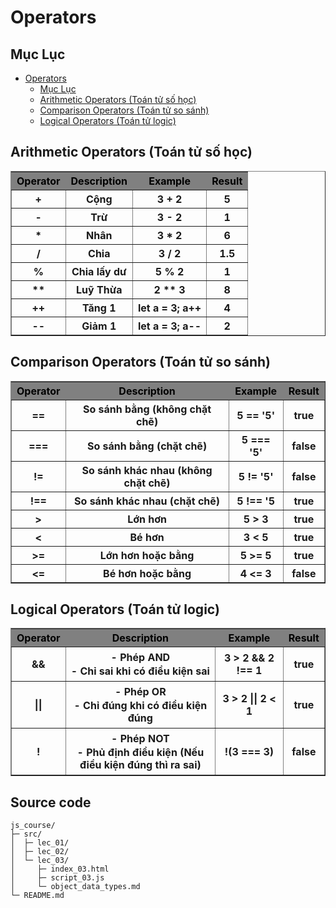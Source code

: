 # Operators

## Mục Lục

- [Operators](#operators)
  - [Mục Lục](#mục-lục)
  - [Arithmetic Operators (Toán tử số học)](#arithmetic-operators-toán-tử-số-học)
  - [Comparison Operators (Toán tử so sánh)](#comparison-operators-toán-tử-so-sánh)
  - [Logical Operators (Toán tử logic)](#logical-operators-toán-tử-logic)

## Arithmetic Operators (Toán tử số học)

<table border="1">
  <tr style="background-color:gray; color: black">
    <th>Operator</th>
    <th>Description</th>
    <th>Example</th>
    <th>Result</th>
  </tr>
  <tr>
    <th>+</th>
    <th>Cộng</th>
    <th>3 + 2</th>
    <th>5</th>
  </tr>
  <tr>
    <th>-</th>
    <th>Trừ</th>
    <th>3 - 2</th>
    <th>1</th>
  </tr>
  <tr>
    <th>*</th>
    <th>Nhân</th>
    <th>3 * 2</th>
    <th>6</th>
  </tr>
  <tr>
    <th>/</th>
    <th>Chia</th>
    <th>3 / 2</th>
    <th>1.5</th>
  </tr>
  <tr>
    <th>%</th>
    <th>Chia lấy dư</th>
    <th>5 % 2</th>
    <th>1</th>
  </tr>
  <tr>
    <th>**</th>
    <th>Luỹ Thừa</th>
    <th>2 ** 3</th>
    <th>8</th>
  </tr>
  <tr>
    <th>++</th>
    <th>Tăng 1</th>
    <th>let a = 3; a++</th>
    <th>4</th>
  </tr>
  <tr>
    <th>--</th>
    <th>Giảm 1</th>
    <th>let a = 3; a--</th>
    <th>2</th>
  </tr>
</table>

## Comparison Operators (Toán tử so sánh)

<table border="1">
  <tr style="background-color:gray; color: black">
    <th>Operator</th>
    <th>Description</th>
    <th>Example</th>
    <th>Result</th>
  </tr>
  <tr>
    <th>==</th>
    <th>So sánh bằng (không chặt chẽ)</th>
    <th>5 == '5'</th>
    <th>true</th>
  </tr>
  <tr>
    <th>===</th>
    <th>So sánh bằng (chặt chẽ)</th>
    <th>5 === '5'</th>
    <th>false</th>
  </tr>
  <tr>
    <th>!=</th>
    <th>So sánh khác nhau (không chặt chẽ)</th>
    <th>5 != '5'</th>
    <th>false</th>
  </tr>
  <tr>
    <th>!==</th>
    <th>So sánh khác nhau (chặt chẽ)</th>
    <th>5 !== '5</th>
    <th>true</th>
  </tr>
  <tr>
    <th>></th>
    <th>Lớn hơn</th>
    <th>5 > 3</th>
    <th>true</th>
  </tr>
  <tr>
    <th><</th>
    <th>Bé hơn</th>
    <th>3 < 5</th>
    <th>true</th>
  </tr>
  <tr>
    <th>>=</th>
    <th>Lớn hơn hoặc bằng</th>
    <th>5 >= 5</th>
    <th>true</th>
  </tr>
  <tr>
    <th><=</th>
    <th>Bé hơn hoặc bằng</th>
    <th>4 <= 3</th>
    <th>false</th>
  </tr>
</table>

## Logical Operators (Toán tử logic)

<table border="1">
  <tr style="background-color:gray; color: black">
    <th>Operator</th>
    <th>Description</th>
    <th>Example</th>
    <th>Result</th>
  </tr>
  <tr>
    <th>&&</th>
    <th>
      <p style="margin:2px 0">- Phép AND</p>
      <p style="margin:2px 0">- Chỉ sai khi có điều kiện sai</p>
    </th>
    <th>3 > 2 && 2 !== 1</th>
    <th>true</th>
  </tr>
  <tr>
    <th>||</th>
    <th>
      <p style="margin:2px 0">- Phép OR</p>
      <p style="margin:2px 0">- Chỉ đúng khi có điều kiện đúng</p>
    </th>
    <th>3 > 2 || 2 < 1</th>
    <th>true</th>
  </tr>
  <tr>
    <th>!</th>
    <th>
      <p style="margin:2px 0">- Phép NOT</p>
      <p style="margin:2px 0">- Phủ định điều kiện (Nếu điều kiện đúng thì ra sai)</p>
    </th>
    <th>!(3 === 3)</th>
    <th>false</th>
  </tr>
</table>

## Source code

```
js_course/
├─ src/
│  ├─ lec_01/
│  ├─ lec_02/
│  └─ lec_03/
│     ├─ index_03.html
│     ├─ script_03.js
│     └─ object_data_types.md
└─ README.md
```
